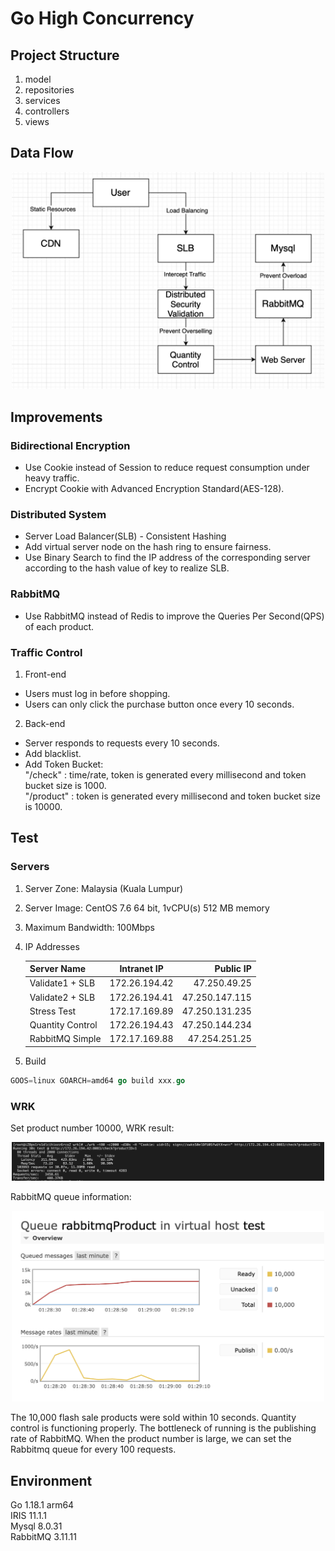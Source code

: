# Go High Concurrency

## Project Structure
1. model
2. repositories
3. services
4. controllers
5. views

## Data Flow
<p align="center"><img src="static/img/data_flow.png" alt="data_flow" width="500" /></p> 

## Improvements
### Bidirectional Encryption
* Use Cookie instead of Session to reduce request consumption under heavy traffic.
* Encrypt Cookie with Advanced Encryption Standard(AES-128).
### Distributed System
* Server Load Balancer(SLB) - Consistent Hashing 
* Add virtual server node on the hash ring to ensure fairness.
* Use Binary Search to find the IP address of the corresponding server according to the hash value of key to realize SLB.
### RabbitMQ
* Use RabbitMQ instead of Redis to improve the Queries Per Second(QPS) of each product. 
### Traffic Control
1. Front-end
* Users must log in before shopping.
* Users can only click the purchase button once every 10 seconds.
2. Back-end
* Server responds to requests every 10 seconds.
* Add blacklist.
* Add Token Bucket: 
<br> "/check" : time/rate, token is generated every millisecond and token bucket size is 1000.
<br> "/product" : token is generated every millisecond and token bucket size is 10000.


## Test
### Servers
1. Server Zone: Malaysia (Kuala Lumpur)
2. Server Image: CentOS  7.6 64 bit, 1vCPU(s) 512 MB memory
3. Maximum Bandwidth: 100Mbps
4. IP Addresses

   | Server Name      |  Intranet IP  |      Public IP |
   |:-----------------|:-------------:|---------------:|
   | Validate1 + SLB  | 172.26.194.42 |   47.250.49.25 |
   | Validate2 + SLB  | 172.26.194.41 | 47.250.147.115 |
   | Stress Test      | 172.17.169.89 | 47.250.131.235 |
   | Quantity Control | 172.26.194.43 | 47.250.144.234 |
   | RabbitMQ Simple  | 172.17.169.88 |  47.254.251.25 |

5. Build
```go
GOOS=linux GOARCH=amd64 go build xxx.go
```
### WRK
Set product number 10000, WRK result:
<p align="center"><img src="static/img/wrk_result.png" alt="data_flow" width="500" /></p>
RabbitMQ queue information:
<p align="center"><img src="static/img/rabbitmq1.png" alt="data_flow" width="500" /></p>
The 10,000 flash sale products were sold within 10 seconds. 
Quantity control is functioning properly. 
The bottleneck of running is the publishing rate of RabbitMQ.
When the product number is large, we can set the Rabbitmq queue for every 100 requests.

## Environment
Go 1.18.1 arm64
<br>IRIS 11.1.1
<br>Mysql 8.0.31
<br>RabbitMQ 3.11.11